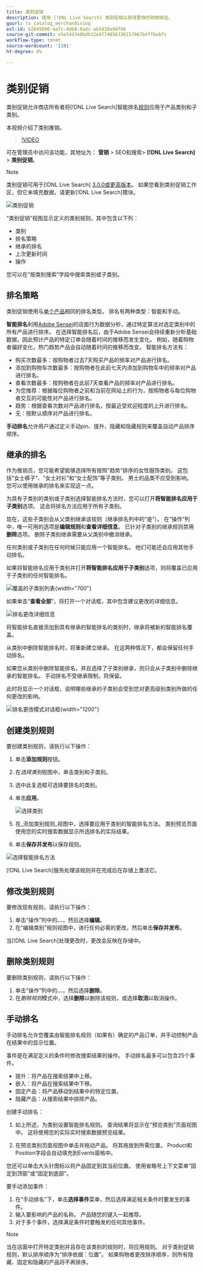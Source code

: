 ```yaml
---
title: 类别促销
description: 使用 [!DNL Live Search] 类别促销以获得更快的购物体验。
gourl: ls_catalog_merchandising
exl-id: b2645096-aafc-4d68-8adc-ab5410a9dfb6
source-git-commit: e5e5443e0bdb12e4774856336157067b4ff6eb7c
workflow-type: tm+mt
source-wordcount: '1101'
ht-degree: 0%

---
```


# 类别促销

类别促销允许商店所有者将[!DNL Live Search]智能排名[规则](rules.md)应用于产品类别和子类别。

本视频介绍了类别推销。

>[!VIDEO](https://video.tv.adobe.com/v/3424617)

可在管理员中访问该功能，其地址为： **营销** > SEO和搜索> **[!DNL Live Search]** > **类别促销**。

>[!NOTE]
>
>类别促销可用于[!DNL Live Search] [3.0.0或更高版本](release-notes.md)。 如果您看到类别促销工作区，但它未填充数据，请更新[!DNL Live Search]模块。

![类别促销](assets/category_workspace.png)

“类别促销”视图显示定义的类别规则，其中包含以下列：

* 类别
* 排名策略
* 继承的排名
* 上次更新时间
* 操作

您可以在“按类别搜索”字段中搜索类别或子类别。

## 排名策略

类别促销使用与[单个产品](rules-workspace.md)相同的排名类型。
排名有两种类型：智能和手动。

**智能排名**&#x200B;利用[Adobe Sensei](https://www.adobe.com/sensei.html)的店面行为数据分析，通过特定算法对选定类别中的所有产品进行排序。 在选择智能排名后，由于Adobe Sensei会持续重新分析基础数据，因此预计产品的特定订单会随着时间的推移而发生变化。 例如，随着购物者偏好变化，热门趋势产品会自动随着时间的推移而改变。
智能排名方法有：

* 购买次数最多：按购物者过去7天购买产品的频率对产品进行排名。
* 添加到购物车次数最多：按购物者在此前七天内添加到购物车中的频率对产品进行排名。
* 查看次数最多：按购物者在此前7天查看产品的频率对产品进行排名。
* 为您推荐：根据每位购物者之前和当前在网站上的行为，按购物者与每位购物者交互的可能性对产品进行排名。
* 趋势：根据查看次数对产品进行排名，按最近受欢迎程度的上升进行排名。
* 无：按默认顺序对产品进行排名。

**手动排名**&#x200B;允许用户通过定义手动pin、提升、隐藏和隐藏规则来覆盖自动产品排序顺序。

## 继承的排名

作为推销员，您可能希望能够选择所有按照“趋势”排序的女性服饰类别。 这包括“女士裤子”、“女士衬衫”和“女士配饰”等子类别。 男士的品类不应受到影响。 您可以使用继承的排名来实现这一点。

为具有子类别的类别或子类别选择智能排名方法时，您可以打开&#x200B;**将智能排名应用于子类别**&#x200B;选项。 这会将排名方法应用于所有子类别。

现在，这些子类别会从父类别继承该规则（继承排名列中的“是”）。 在“操作”列中，唯一可用的选项是&#x200B;**编辑规则**&#x200B;和&#x200B;**查看详细信息**。 已针对子类别的继承规则禁用&#x200B;**删除**&#x200B;选项。 删除子类别继承需要从父类别中撤消继承。

任何类别或子类别在任何时候只能应用一个智能排名。 他们可能还会应用其他手动排名。

如果将智能排名应用于类别并打开&#x200B;**将智能排名应用于子类别**&#x200B;选项，则将覆盖已应用于子类别的任何智能排名。

![覆盖的子类别列表](assets/category_overwite_subs.png){width="700"}

如果单击“**查看全部**”，将打开一个对话框，其中包含建议更改的详细信息。

![排名更改详细信息](assets/category_overwrite.png)

将智能排名直接添加到具有继承的智能排名的类别时，继承将被新的智能排名覆盖。

从类别中删除智能排名时，将重新建立继承。
在这两种情况下，都会保留任何手动排名。

如果您从类别中删除智能排名，并且选择了子类别继承，则只会从子类别中删除继承的智能排名。 手动排名不受继承限制，将保留。

此时将显示一个对话框，说明哪些继承的子类别会受到您对更高级别类别所做的任何更改的影响。

![排名更改模式对话框](assets/category_overwrite_modal.png){width="1200"}

## 创建类别规则

要创建类别规则，请执行以下操作：

1. 单击&#x200B;**添加规则**&#x200B;按钮。
1. 在&#x200B;_选择类别_&#x200B;视图中，单击类别和子类别。
1. 选中此复选框可选择要排名的类别。
1. 单击&#x200B;**应用**。

   ![选择类别](assets/category_select.png)

1. 在&#x200B;_添加类别规则_视图中，选择要应用于类别的智能排名方法。
类别预览页面使用您的实时搜索数据显示所选排名的实际结果。
1. 单击&#x200B;**保存并发布**&#x200B;以保存规则。

![选择智能排名方法](assets/category_ranking.png)

[!DNL Live Search]服务处理该规则并在完成后在存储上激活它。

## 修改类别规则

要修改现有规则，请执行以下操作：

1. 单击“操作”列中的&#x200B;**...**，然后选择&#x200B;**编辑**。
1. 在“编辑类别”规则视图中，进行任何必需的更改，然后单击&#x200B;**保存并发布**。

当[!DNL Live Search]处理更改时，更改会反映在存储中。

## 删除类别规则

要删除类别规则，请执行以下操作：

1. 单击“操作”列中的&#x200B;**...**，然后选择&#x200B;**删除**。
1. 在&#x200B;_删除规则_&#x200B;模式中，选择&#x200B;**删除**&#x200B;以删除该规则，或选择&#x200B;**取消**&#x200B;以取消操作。

## 手动排名

手动排名允许您覆盖由智能排名规则（如果有）确定的产品订单，并手动控制产品在结果中的显示位置。

事件是在满足定义的条件时修改搜索结果的操作。 手动排名最多可以包含25个事件。

* 提升：将产品在搜索结果中上移。
* 嵌入：将产品在搜索结果中下移。
* 固定产品：将产品移动到结果中的特定位置。
* 隐藏产品：从搜索结果中排除产品。

创建手动排名：

1. 如上所述，为类别设置智能排名规则。 查询结果将显示在“预览类别”页面视图中。 这将使用您的实际实时搜索数据预览结果。

1. 在预览类别页面视图中单击并拖动产品。 将其拖放到所需位置。 Product和Position字段会自动填充到Events窗格中。

您还可以单击大头针图标以将产品固定到其当前位置。 使用省略号上下文菜单“固定到顶部”或“固定到底部”。

要手动添加事件：

1. 在“手动排名”下，单击&#x200B;**选择事件**&#x200B;菜单，然后选择满足相关条件时要发生的事件。
1. 输入要影响的产品的名称。 产品随您的键入一起推荐。
1. 对于多个事件，选择满足条件时要触发的任何其他事件。

>[!NOTE]
>
>当在店面中打开特定类别并且存在该类别的规则时，将应用规则。 对于类别促销规则，默认排序顺序为“排序依据：位置”。 如果购物者更改排序顺序，则所有隐藏、固定和隐藏的产品将不再排序。

